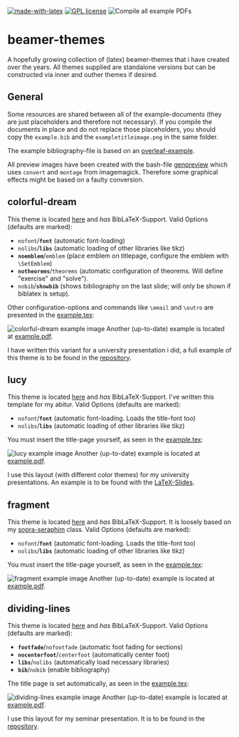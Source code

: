 [![made-with-latex](https://img.shields.io/badge/Made%20with-LaTeX-1f425f.svg)](https://www.latex-project.org/) [![GPL license](https://img.shields.io/badge/License-GPL-blue.svg)](http://perso.crans.org/besson/LICENSE.html) ![Compile all example PDFs](https://github.com/EagleoutIce/beamer-themes/workflows/Compile%20all%20example%20PDFs/badge.svg)
# beamer-themes

A hopefully growing collection of (latex) beamer-themes that i have created over the years.
All themes supplied are standalone versions but can be constructed via inner and outher themes if desired.

## General

Some resources are shared between all of the example-documents (they are just placeholders and therefore not necessary). If you compile the documents in place and do not replace those placeholders, you should copy the `example.bib` and the `exampletitleimage.png` in the same folder.

The example bibliography-file is based on an [overleaf-example](https://www.overleaf.com/learn/latex/Bibliography_management_in_LaTeX).

All preview images have been created with the bash-file [genpreview](genpreview) which uses `convert` and `montage` from imagemagick. Therefore some graphical effects might be based on a faulty conversion.

## colorful-dream

This theme is located [here](./colorful-dream) and _has_ BibLaTeX-Support.
Valid Options (defaults are marked):

- `nofont`/__`font`__ (automatic font-loading)
- `nolibs`/__`libs`__ (automatic loading of other libraries like tikz)
- __`noemblem`__/`emblem` (place emblem on titlepage, configure the emblem with `\SetEmblem`)
- __`notheorems`__/`theorems` (automatic configuration of theorems. Will define "exercise" and "solve").
- `nobib`/__`showbib`__ (shows bibliography on the last slide; will only be shown if biblatex is setup).

Other configuration-options and commands like `\email` and `\outro` are presented in the [example.tex](colorful-dream/example.tex):

![colorful-dream example image](colorful-dream/example.png)
Another (up-to-date) example is located at [example.pdf](https://github.com/EagleoutIce/beamer-themes/blob/gh-pages/colorful-dream/example.pdf).

I have written this variant for a university presentation i did, a full example of this theme is to be found in the [repository](https://github.com/EagleoutIce/eidi-pseudo-rep20).

## lucy

This theme is located [here](./lucy) and _has_ BibLaTeX-Support. I've written this template for my abitur.
Valid Options (defaults are marked):

- `nofont`/__`font`__ (automatic font-loading. Loads the title-font too)
- `nolibs`/__`libs`__ (automatic loading of other libraries like tikz)

You must insert the title-page yourself, as seen in the [example.tex](lucy/example.tex):

![lucy example image](lucy/example.png)
Another (up-to-date) example is located at [example.pdf](https://github.com/EagleoutIce/beamer-themes/blob/gh-pages/lucy/example.pdf).

I use this layout (with different color themes) for my university presentations. An example is to be found with the [LaTeX-Slides](https://github.com/EagleoutIce/slides-latex-basics).

## fragment

This theme is located [here](./fragment) and _has_ BibLaTeX-Support. It is loosely based on my [sopra-seraphim](https://media.githubusercontent.com/media/EagleoutIce/sopra-collection/gh-pages/sopra-seraphim/sopra-seraphim.doc.pdf) class.
Valid Options (defaults are marked):

- `nofont`/__`font`__ (automatic font-loading. Loads the title-font too)
- `nolibs`/__`libs`__ (automatic loading of other libraries like tikz)

You must insert the title-page yourself, as seen in the [example.tex](fragment/example.tex):

![fragment example image](fragment/example.png)
Another (up-to-date) example is located at [example.pdf](https://github.com/EagleoutIce/beamer-themes/blob/gh-pages/fragment/example.pdf).

## dividing-lines

This theme is located [here](./dividing-lines) and _has_ BibLaTeX-Support.
Valid Options (defaults are marked):

- __`footfade`__/`nofootfade` (automatic foot fading for sections)
- __`nocenterfoot`__/`centerfoot` (automatically center foot)
- __`libs`__/`nolibs` (automatically load necessary libraries)
- __`bib`__/`nobib` (enable bibliography)

The title page is set automatically, as seen in the [example.tex](dividing-lines/example.tex):

![dividing-lines example image](dividing-lines/example.png)
Another (up-to-date) example is located at [example.pdf](https://github.com/EagleoutIce/beamer-themes/blob/gh-pages/dividing-lines/example.pdf).

I use this layout for my seminar presentation. It is to be found in the [repository](https://github.com/EagleoutIce/slides-rtds-trusting-trust).

